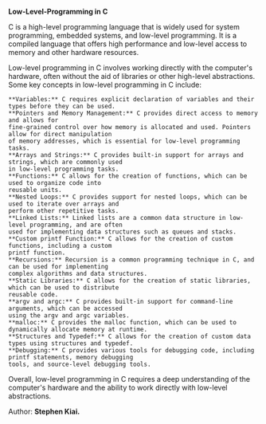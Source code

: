 **Low-Level-Programming in C**

C is a high-level programming language that is widely used for system programming,
embedded systems, and low-level programming. It is a compiled language that offers
high performance and low-level access to memory and other hardware resources.

Low-level programming in C involves working directly with the computer's hardware,
often without the aid of libraries or other high-level abstractions. Some key concepts
in low-level programming in C include:

    **Variables:** C requires explicit declaration of variables and their types before they can be used.
    **Pointers and Memory Management:** C provides direct access to memory and allows for
    fine-grained control over how memory is allocated and used. Pointers allow for direct manipulation
    of memory addresses, which is essential for low-level programming tasks.
    **Arrays and Strings:** C provides built-in support for arrays and strings, which are commonly used
    in low-level programming tasks.
    **Functions:** C allows for the creation of functions, which can be used to organize code into
    reusable units.
    **Nested Loops:** C provides support for nested loops, which can be used to iterate over arrays and
    perform other repetitive tasks.
    **Linked Lists:** Linked lists are a common data structure in low-level programming, and are often
    used for implementing data structures such as queues and stacks.
    **Custom printf Function:** C allows for the creation of custom functions, including a custom
    printf function.
    **Recursions:** Recursion is a common programming technique in C, and can be used for implementing
    complex algorithms and data structures.
    **Static Libraries:** C allows for the creation of static libraries, which can be used to distribute
    reusable code.
    **argv and argc:** C provides built-in support for command-line arguments, which can be accessed
    using the argv and argc variables.
    **malloc:** C provides the malloc function, which can be used to dynamically allocate memory at runtime.
    **Structures and Typedef:** C allows for the creation of custom data types using structures and typedef.
    **Debugging:** C provides various tools for debugging code, including printf statements, memory debugging
    tools, and source-level debugging tools.

Overall, low-level programming in C requires a deep understanding of the computer's hardware and the
ability to work directly with low-level abstractions.

Author: **Stephen Kiai.**